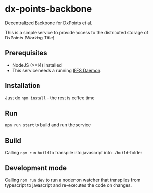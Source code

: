 # dx-points-backbone

Decentralized Backbone for DxPoints et al.

This is a simple service to provide access to the distributed
storage of DxPoints (Working Title)

## Prerequisites

- NodeJS (>=14) installed
- This service needs a running [IPFS Daemon](https://docs.ipfs.io/install/command-line-quick-start/#install-ipfs).

## Installation

Just do `npm install` - the rest is coffee time

## Run

`npm run start` to build and run the service

## Build

Calling `npm run build` to transpile into javascript into `./build`-folder

## Development mode

Calling `npm run dev` to run a nodemon watcher that transpiles
from typescript to javascript and re-executes the code on changes.
